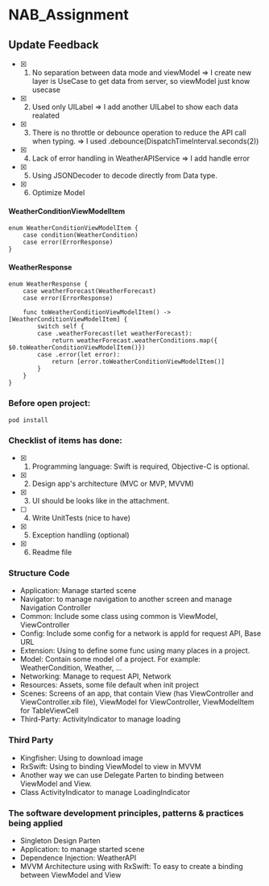 # NAB_Assignment 

## Update Feedback

- [x] 1. No separation between data mode and viewModel 
=> I create new layer is UseCase to get data from server, so viewModel just know usecase
- [x] 2. Used only UILabel
=> I add another UILabel to show each data realated
- [x] 3. There is no throttle or debounce operation to reduce the API call when typing. 
=> I used .debounce(DispatchTimeInterval.seconds(2))
- [x] 4. Lack of error handling in WeatherAPIService
=> I add handle error
- [x] 5. Using JSONDecoder to decode directly from Data type.
- [x] 6. Optimize Model 

#### WeatherConditionViewModelItem
```
enum WeatherConditionViewModelItem {
    case condition(WeatherCondition)
    case error(ErrorResponse)
}
```

#### WeatherResponse
```
enum WeatherResponse {
    case weatherForecast(WeatherForecast)
    case error(ErrorResponse)
    
    func toWeatherConditionViewModelItem() -> [WeatherConditionViewModelItem] {
        switch self {
        case .weatherForecast(let weatherForecast):
            return weatherForecast.weatherConditions.map({ $0.toWeatherConditionViewModelItem()})
        case .error(let error):
            return [error.toWeatherConditionViewModelItem()]
        }
    }
}

```



### Before open project: 

```
pod install 
```

### Checklist of items has done:

- [x] 1. Programming language: Swift is required, Objective-C is optional.
- [x] 2. Design app's architecture (MVC or MVP, MVVM)
- [x] 3. UI should be looks like in the attachment.
- [ ] 4. Write UnitTests (nice to have)
- [x] 5. Exception handling (optional)
- [x] 6. Readme file

### Structure Code 
 - Application: Manage started scene
 - Navigator: to manage navigation to another screen and manage Navigation Controller
 - Common: Include some class using common is ViewModel, ViewController
 - Config: Include some config for a network is appId for request API, Base URL
 - Extension: Using to define some func using many places in a project.
 - Model: Contain some model of a project. For example: WeatherCondition, Weather, ...
 - Networking: Manage to request API, Network 
 - Resources: Assets, some file default when init project
 - Scenes: Screens of an app, that contain View (has ViewController and ViewController.xib file), ViewModel for ViewController, ViewModelItem for TableViewCell
 - Third-Party: ActivityIndicator to manage loading

### Third Party
 - Kingfisher: Using to download image
 - RxSwift: Using to binding ViewModel to view in MVVM
 - Another way we can use Delegate Parten to binding between ViewModel and View.
 - Class ActivityIndicator to manage LoadingIndicator

### The software development principles, patterns & practices being applied
* Singleton Design Parten
* Application: to manage started scene
* Dependence Injection: WeatherAPI 
* MVVM Architecture using with RxSwift: To easy to create a binding between ViewModel and View
